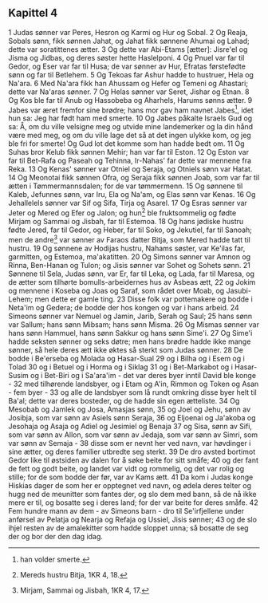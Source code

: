 ## Kapittel 4

1 Judas sønner var Peres, Hesron og Karmi og Hur og Sobal.
2 Og Reaja, Sobals sønn, fikk sønnen Jahat, og Jahat fikk sønnene Ahumai og Lahad; dette var soratittenes ætter.
3 Og dette var Abi-Etams [ætter]: Jisre'el og Jisma og Jidbas, og deres søster hette Haslelponi.
4 Og Pnuel var far til Gedor, og Eser var far til Husa; de var sønner av Hur, Efratas førstefødte sønn og far til Betlehem.
5 Og Tekoas far Ashur hadde to hustruer, Hela og Na'ara.
6 Med Na'ara fikk han Ahussam og Hefer og Temeni og Ahastari; dette var Na'aras sønner.
7 Og Helas sønner var Seret, Jishar og Etnan.
8 Og Kos ble far til Anub og Hassobeba og Aharhels, Harums sønns ætter.
9 Jabes var æret fremfor sine brødre; hans mor gav ham navnet Jabes[^1], idet hun sa: Jeg har født ham med smerte.
10 Og Jabes påkalte Israels Gud og sa: Å, om du ville velsigne meg og utvide mine landemerker og la din hånd være med meg, og om du ville lage det så at det ingen ulykke kom, og jeg ble fri for smerte! Og Gud lot det komme som han hadde bedt om.
11 Og Suhas bror Kelub fikk sønnen Mehir; han var far til Eston.
12 Og Eston var far til Bet-Rafa og Paseah og Tehinna, Ir-Nahas' far dette var mennene fra Reka.
13 Og Kenas' sønner var Otniel og Seraja, og Otniels sønn var Hatat.
14 Og Meonotai fikk sønnen Ofra, og Seraja fikk sønnen Joab, som var far til ætten i Tømmermannsdalen; for de var tømmermenn.
15 Og sønnene til Kaleb, Jefunnes sønn, var Iru, Ela og Na'am, og Elas sønn var Kenas.
16 Og Jehallelels sønner var Sif og Sifa, Tirja og Asarel.
17 Og Esras sønner var Jeter og Mered og Efer og Jalon; og hun[^2] ble fruktsommelig og fødte Mirjam og Sammai og Jisbah, far til Estemoa.
18 Og hans jødiske hustru fødte Jered, far til Gedor, og Heber, far til Soko, og Jekutiel, far til Sanoah; men de andre[^3] var sønner av Faraos datter Bitja, som Mered hadde tatt til hustru.
19 Og sønnene av Hodijas hustru, Nahams søster, var Ke'ilas far, garmitten, og Estemoa, ma'akatitten.
20 Og Simons sønner var Amnon og Rinna, Ben-Hanan og Tulon; og Jisis sønner var Sohet og Sohets sønn.
21 Sønnene til Sela, Judas sønn, var Er, far til Leka, og Lada, far til Maresa, og de ætter som tilhørte bomulls-arbeidernes hus av Asbeas ætt,
22 og Jokim og mennene i Koseba og Joas og Saraf, som rådet over Moab, og Jasubi-Lehem; men dette er gamle ting.
23 Disse folk var pottemakere og bodde i Neta'im og Gedera; de bodde der hos kongen og var i hans arbeid.
24 Simeons sønner var Nemuel og Jamin, Jarib, Serah og Saul;
25 hans sønn var Sallum; hans sønn Mibsam; hans sønn Misma.
26 Og Mismas sønner var hans sønn Hammuel, hans sønn Sakkur og hans sønn Sime'i.
27 Og Sime'i hadde seksten sønner og seks døtre; men hans brødre hadde ikke mange sønner, så hele deres ætt ikke øktes så sterkt som Judas sønner.
28 De bodde i Be'erseba og Molada og Hasar-Sual
29 og i Bilha og i Esem og i Tolad
30 og i Betuel og i Horma og i Siklag
31 og i Bet-Markabot og i Hasar-Susim og i Bet-Biri og i Sa'ara'im - det var deres byer inntil David ble konge -
32 med tilhørende landsbyer, og i Etam og A'in, Rimmon og Token og Asan - fem byer -
33 og alle de landsbyer som lå rundt omkring disse byer helt til Ba'al; dette var deres bosteder, og de hadde sin egen ætteliste.
34 Og Mesobab og Jamlek og Josa, Amasjas sønn,
35 og Joel og Jehu, sønn av Josibja, som var sønn av Asiels sønn Seraja,
36 og Eljoenai og Ja'akoba og Jesohaja og Asaja og Adiel og Jesimiel og Benaja
37 og Sisa, sønn av Sifi, som var sønn av Allon, som var sønn av Jedaja, som var sønn av Simri, som var sønn av Semaja -
38 disse som er nevnt her ved navn, var høvdinger i sine ætter, og deres familier utbredte seg sterkt.
39 De dro avsted bortimot Gedor like til østsiden av dalen for å søke beite for sitt småfe;
40 og der fant de fett og godt beite, og landet var vidt og rommelig, og det var rolig og stille; for de som bodde der før, var av Kams ætt.
41 Da kom i Judas konge Hiskias dager de som her er opptegnet ved navn, og ødela deres telter og hugg ned de meunitter som fantes der, og slo dem med bann, så de nå ikke mere er til, og bosatte seg i deres land; for der var beite for deres småfe.
42 Fem hundre mann av dem - av Simeons barn - dro til Se'irfjellene under anførsel av Pelatja og Nearja og Refaja og Ussiel, Jisis sønner;
43 og de slo ihjel resten av de amalekitter som hadde sloppet unna; så bosatte de seg der og bor der den dag idag.

[^1]:  han volder smerte.
[^2]:  Mereds hustru Bitja, 1KR 4, 18.
[^3]:  Mirjam, Sammai og Jisbah, 1KR 4, 17.
